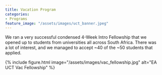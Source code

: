 ```yaml
---
title: Vacation Program
categories:
- Programs
feature_image: "/assets/images/uct_banner.jpeg"
---
```


We ran a very successful condensed 4-Week Intro Fellowship that we opened up to students from universities all across South Africa. There was a lot of interest, and we managed to accept ~40 of the ~50 students that applied. 

{% include figure.html image="/assets/images/vac_fellowship.jpg" alt="EA UCT Vac Fellowship" %}